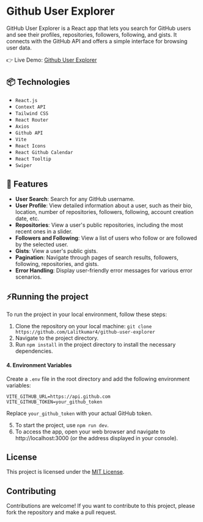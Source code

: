 # Github User Explorer

GitHub User Explorer is a React app that lets you search for GitHub users and see their profiles, repositories, followers, following, and gists. It connects with the GitHub API and offers a simple interface for browsing user data.

👉 Live Demo: [Github User Explorer](https://github-user-explorer-iota.vercel.app/)

## 📦 Technologies
- `React.js`
- `Context API`
- `Tailwind CSS`
- `React Router`
- `Axios`
- `Github API`
- `Vite`
- `React Icons`
- `React Github Calendar`
- `React Tooltip`
- `Swiper`

## 🚀 Features
- **User Search**: Search for any GitHub username.
- **User Profile**: View detailed information about a user, such as their bio, location, number of repositories, followers, following, account creation date, etc.
- **Repositories**: View a user's public repositories, including the most recent ones in a slider.
- **Followers and Following**: View a list of users who follow or are followed by the selected user.
- **Gists**: View a user's public gists.
- **Pagination**: Navigate through pages of search results, followers, following, repositories, and gists.
- **Error Handling**: Display user-friendly error messages for various error scenarios.
  
## ⚡Running the project
To run the project in your local environment, follow these steps:

  1. Clone the repository on your local machine: `git clone https://github.com/Lalitkumar4/github-user-explorer`
  2. Navigate to the project directory.
  3. Run `npm install` in the project directory to install the necessary dependencies.

  #### 4. Environment Variables

  Create a `.env` file in the root directory and add the following environment variables:

  ```
  VITE_GITHUB_URL=https://api.github.com
  VITE_GITHUB_TOKEN=your_github_token
  ```
  Replace `your_github_token` with your actual GitHub token.

5. To start the project, use `npm run dev`.
6. To access the app, open your web browser and navigate to http://localhost:3000 (or the address displayed in your console).

## License
This project is licensed under the [MIT License](https://github.com/Lalitkumar4/github-user-explorer/blob/main/LICENSE).

## Contributing
Contributions are welcome! If you want to contribute to this project, please fork the repository and make a pull request.



